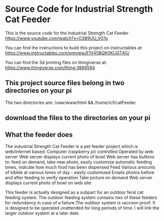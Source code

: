 # Source Code for Industrial Strength Cat Feeder

This is the source code for the Industrial Strength Cat Feeder
https://www.youtube.com/watch?v=O389UU_VG1o

You can find the instructions to build this project on instructables at:
https://www.instructables.com/preview/E1V45BQK0KUGT4G/

You can find the 3d printing files on thingiverse at:
https://www.thingiverse.com/thing:3869594

## This project source files belong in two directories on your pi

The two directories are: /vaw/www/html && /home/icf/catFeeder

## download the files to the directories on your pi

## What the feeder does
The industrial Strength Cat Feeder is a pet feeder project which is web/internet based:
Computer (raspberry pi) controlled 
Operated by web server
Web server displays current photo of bowl
Web server has buttons to: feed on demand, take new photo, easily customize automatic feeding times, indicate how much food has been dispensed 
Feed Various amounts of kibble at various times of day - easily customized
Emails photos before and after feeding to verify operation
Take picture on demand
Web server displays current photo of bowl on web site

This feeder is actually designed as a subpart for an outdoor feral cat feeding system. The outdoor feeding system contains two of these feeders for redundancy in case of a failure.The outdoor system is raccoon proof. It is designed to be operated unattended for long periods of time. I will link the larger outdoor system at a later date.

